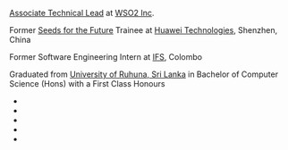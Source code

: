 <link rel="stylesheet" href="https://maxcdn.bootstrapcdn.com/font-awesome/4.4.0/css/font-awesome.min.css">

[Associate Technical Lead](https://wso2.com/about/team/sajith-ekanayaka) at [WSO2 Inc](https://wso2.com).

Former [Seeds for the Future](https://www.huawei.com/minisite/seeds-for-the-future/index.html) Trainee at [Huawei Technologies](https://www.huawei.com/), Shenzhen, China

Former Software Engineering Intern at [IFS](https://www.ifsworld.com/), Colombo

Graduated from [University of Ruhuna, Sri Lanka](http://www.ruh.ac.lk/) in Bachelor of Computer Science (Hons) with a First Class Honours


<ul class="footer-share">
  <li><a target="_blank" href="https://www.linkedin.com/in/sajithekanayaka/"><i class="fa fa-linkedin"></i></a></li>
  <li><a target="_blank" href="https://medium.com/@sajithekanayaka"><i class="fa fa-medium"></i></a></li>
  <li><a target="_blank" href="https://github.com/rksk"><i class="fa fa-github"></i></a></li>
  <li><a target="_blank" href="https://stackoverflow.com/users/2910841/sajith"><i class="fa fa-stack-overflow"></i></a></li>
  <li><a target="_blank" href="https://twitter.com/SajithEka"><i class="fa fa-twitter"></i></a></li>
</ul>


<script src="https://code.jquery.com/jquery-1.4.2.min.js"></script>
<script>$(document).ready(function(){  (document.getElementById("footer_wrap").getElementsByClassName("inner"))[0].innerHTML = "<p>© 2021 All rights reserved.</p>";  });</script>
